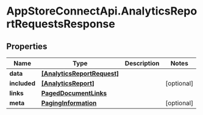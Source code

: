 # AppStoreConnectApi.AnalyticsReportRequestsResponse

## Properties

Name | Type | Description | Notes
------------ | ------------- | ------------- | -------------
**data** | [**[AnalyticsReportRequest]**](AnalyticsReportRequest.md) |  | 
**included** | [**[AnalyticsReport]**](AnalyticsReport.md) |  | [optional] 
**links** | [**PagedDocumentLinks**](PagedDocumentLinks.md) |  | 
**meta** | [**PagingInformation**](PagingInformation.md) |  | [optional] 


